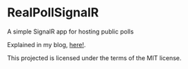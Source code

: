 RealPollSignalR
===============

A simple SignalR app for hosting public polls

Explained in my blog, [here!](http://rlbisbe.net/2014/03/06/my-february-pet-project-realpoll-10-technologies-a-lot-of-fun/).

This projected is licensed under the terms of the MIT license.
